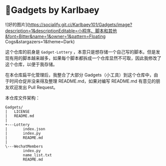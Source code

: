 # 🔧Gadgets by Karlbaey

![好的图片](https://socialify.git.ci/Karlbaey101/Gadgets/image?description=1&descriptionEditable=小程序、脚本和其他&font=Bitter&name=1&owner=1&pattern=Floating Cogs&stargazers=1&theme=Dark)

这个仓库的前身是 `Gadget-Lottery` ，本意只是想存储一个自己写的脚本。但是发现有用的脚本越来越多，如果每个脚本都拆成一个仓库显然不可取，因此我修改了这个仓库，以便于我存储。

在本仓库扁平化管理后，我整合了大部分 Gadgets（小工具）到这个仓库中，由于时间仓促并没来得及整理 README.md，如果对编写 README.md 有意见的朋友欢迎发出 Pull Request。

本仓库文件架构：

```
Gadgets/
|   LICENSE
|   README.md
|
+---Lottery
|       index.json
|       index.py
|       README.md
|
\---WechatMembers
        index.py
        name_list.txt
        README.md
```

